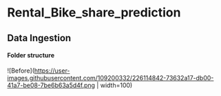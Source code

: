 # Rental_Bike_share_prediction



## Data Ingestion 

#### Folder structure 
![Before](https://user-images.githubusercontent.com/109200332/226114842-73632a17-db00-41a7-be08-7be6b63a5d4f.png | width=100)
